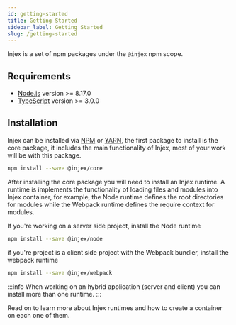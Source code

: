 ```yaml
---
id: getting-started
title: Getting Started
sidebar_label: Getting Started
slug: /getting-started
---
```


Injex is a set of npm packages under the `@injex` npm scope.

## Requirements

- [Node.js](https://nodejs.org/en/) version >= 8.17.0
- [TypeScript](https://www.typescriptlang.org/) version >= 3.0.0

## Installation

Injex can be installed via [NPM](https://www.npmjs.com/) or [YARN](https://yarnpkg.com/), the first package to install is the core package, it includes the main functionality of Injex, most of your work will be with this package.

```bash npm2yarn
npm install --save @injex/core
```

After installing the core package you will need to install an Injex runtime. A runtime is implements the functionality of loading files and modules into Injex container, for example, the Node runtime defines the root directories for modules while the Webpack runtime defines the require context for modules.

If you're working on a server side project, install the Node runtime

```bash npm2yarn
npm install --save @injex/node
```

if you're project is a client side project with the Webpack bundler, install the webpack runtime

```bash npm2yarn
npm install --save @injex/webpack
```

:::info
When working on an hybrid application (server and client) you can install more than one runtime.
:::

Read on to learn more about Injex runtimes and how to create a container on each one of them.
